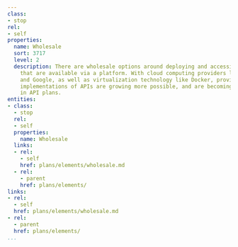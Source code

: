 ```yaml
---
class:
- stop
rel:
- self
properties:
  name: Wholesale
  sort: 3717
  level: 2
  description: There are wholesale options around deploying and accessing resources
    that are available via a platform. With cloud computing providers like AWS, Heroku,
    and Google, as well as virtualization technology like Docker, providing wholesale
    implementations of APIs are growing more possible, and are becoming more commonplace
    in API plans.
entities:
- class:
  - stop
  rel:
  - self
  properties:
    name: Wholesale
  links:
  - rel:
    - self
    href: plans/elements/wholesale.md
  - rel:
    - parent
    href: plans/elements/
links:
- rel:
  - self
  href: plans/elements/wholesale.md
- rel:
  - parent
  href: plans/elements/
...
```

